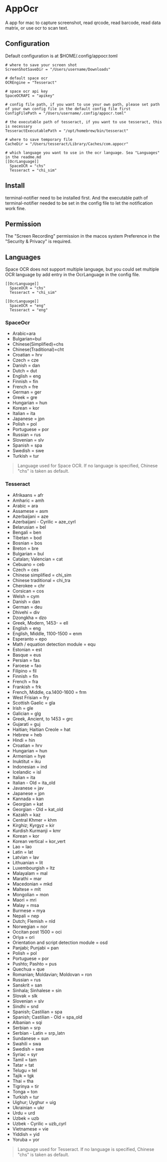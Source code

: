 # AppOcr

A app for mac to capture screenshot, read qrcode, read barcode, read data matrix, or use ocr to scan text. 

## Configuration

Default configuration is at $HOME/.config/appocr.toml

```
# where to save your screen shot
ScreenShotSaveDir = "/Users/username/Downloads"

# default space ocr  
OCREngine = "Tesseract"

# space ocr api key
SpaceOCRAPI = "apikey"

# config file path, if you want to use your own path, please set path of your own config file in the default config file first
ConfigFilePath = "/Users/username/.config/appocr.toml"

# the executable path of tesseract, if you want to use tesseract, this is necessary
TesseractExecutablePath = "/opt/homebrew/bin/tesseract"

# where to save temporary file
CacheDir = "/Users/tesseract/Library/Caches/com.appocr"

# which language you want to use in the ocr language. Sea "Languages" in the readme.md
[[OcrLanguage]]                   
  SpaceOCR = "chs"
  Tesseract = "chi_sim"
```

## Install

terminal-notifier need to be installed first. And the executable path of terminal-notifier needed to be set in the config file to let the notification work fine.

## Permission

The "Screen Recording" permission in the macos system Preference in the "Security & Privacy" is required.

## Languages

Space OCR does not support multiple language, but you could set multiple OCR language by add entry in the OcrLanguage in the config file. 

```
[[OcrLanguage]]
  SpaceOCR = "chs"
  Tesseract = "chi_sim"

[[OcrLanguage]]
  SpaceOCR = "eng"
  Tesseract = "eng"
```

### SpaceOcr

- Arabic=ara
- Bulgarian=bul
- Chinese(Simplified)=chs
- Chinese(Traditional)=cht
- Croatian = hrv
- Czech = cze
- Danish = dan
- Dutch = dut
- English = eng
- Finnish = fin
- French = fre
- German = ger
- Greek = gre
- Hungarian = hun
- Korean = kor
- Italian = ita
- Japanese = jpn
- Polish = pol
- Portuguese = por
- Russian = rus
- Slovenian = slv
- Spanish = spa
- Swedish = swe
- Turkish = tur

> Language used for Space OCR. If no language is specified, Chinese "chs" is taken as default.

### Tesseract

- Afrikaans = afr
- Amharic = amh
- Arabic = ara
- Assamese = asm
- Azerbaijani = aze
- Azerbaijani - Cyrilic = aze_cyrl
- Belarusian = bel
- Bengali = ben
- Tibetan = bod
- Bosnian = bos
- Breton = bre
- Bulgarian = bul
- Catalan; Valencian = cat
- Cebuano = ceb
- Czech = ces
- Chinese simplified = chi_sim
- Chinese traditional = chi_tra
- Cherokee = chr
- Corsican = cos
- Welsh = cym
- Danish = dan
- German = deu
- Dhivehi = div
- Dzongkha = dzo
- Greek, Modern, 1453- = ell
- English = eng
- English, Middle, 1100-1500 = enm
- Esperanto = epo
- Math / equation detection module = equ
- Estonian = est
- Basque = eus
- Persian = fas
- Faroese = fao
- Filipino = fil
- Finnish = fin
- French = fra
- Frankish = frk
- French, Middle, ca.1400-1600 = frm
- West Frisian = fry
- Scottish Gaelic = gla
- Irish = gle
- Galician = glg
- Greek, Ancient, to 1453 = grc
- Gujarati = guj
- Haitian; Haitian Creole = hat
- Hebrew = heb
- Hindi = hin
- Croatian = hrv
- Hungarian = hun
- Armenian = hye
- Inuktitut = iku
- Indonesian = ind
- Icelandic = isl
- Italian = ita
- Italian - Old = ita_old
- Javanese = jav
- Japanese = jpn
- Kannada = kan
- Georgian = kat
- Georgian - Old = kat_old
- Kazakh = kaz
- Central Khmer = khm
- Kirghiz; Kyrgyz = kir
- Kurdish Kurmanji = kmr
- Korean = kor
- Korean vertical = kor_vert
- Lao = lao
- Latin = lat
- Latvian = lav
- Lithuanian = lit
- Luxembourgish = ltz
- Malayalam = mal
- Marathi = mar
- Macedonian = mkd
- Maltese = mlt
- Mongolian = mon
- Maori = mri
- Malay = msa
- Burmese = mya
- Nepali = nep
- Dutch; Flemish = nld
- Norwegian = nor
- Occitan post 1500 = oci
- Oriya = ori
- Orientation and script detection module = osd
- Panjabi; Punjabi = pan
- Polish = pol
- Portuguese = por
- Pushto; Pashto = pus
- Quechua = que
- Romanian; Moldavian; Moldovan = ron
- Russian = rus
- Sanskrit = san
- Sinhala; Sinhalese = sin
- Slovak = slk
- Slovenian = slv
- Sindhi = snd
- Spanish; Castilian = spa
- Spanish; Castilian - Old = spa_old
- Albanian = sqi
- Serbian = srp
- Serbian - Latin = srp_latn
- Sundanese = sun
- Swahili = swa
- Swedish = swe
- Syriac = syr
- Tamil = tam
- Tatar = tat
- Telugu = tel
- Tajik = tgk
- Thai = tha
- Tigrinya = tir
- Tonga = ton
- Turkish = tur
- Uighur; Uyghur = uig
- Ukrainian = ukr
- Urdu = urd
- Uzbek = uzb
- Uzbek - Cyrilic = uzb_cyrl
- Vietnamese = vie
- Yiddish = yid
- Yoruba = yor

> Language used for Tesseract. If no language is specified, Chinese "chs" is taken as default.